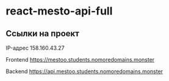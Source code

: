 # react-mesto-api-full

## Ссылки на проект

IP-адрес 158.160.43.27

Frontend https://mestoo.students.nomoredomains.monster

Backend https://api.mestoo.students.nomoredomains.monster
